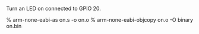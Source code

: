 Turn an LED on connected to GPIO 20.


% arm-none-eabi-as on.s -o on.o
% arm-none-eabi-objcopy on.o -O binary on.bin




